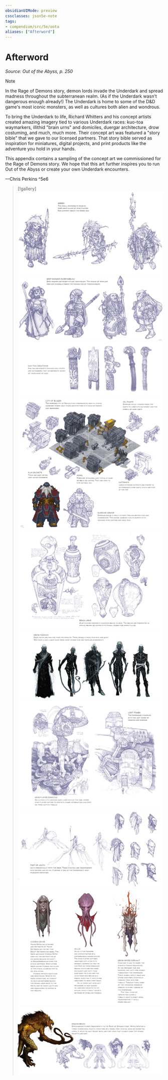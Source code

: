 ```yaml
---
obsidianUIMode: preview
cssclasses: json5e-note
tags:
- compendium/src/5e/oota
aliases: ["Afterword"]
---
```

# Afterword
*Source: Out of the Abyss, p. 250* 

> [!note] 
> 
> In the Rage of Demons story, demon lords invade the Underdark and spread madness throughout the subterranean realm. (As if the Underdark wasn't dangerous enough already!) The Underdark is home to some of the D&D game's most iconic monsters, as well as cultures both alien and wondrous.
> 
> To bring the Underdark to life, Richard Whitters and his concept artists created amazing imagery tied to various Underdark races: kuo-toa waymarkers, illithid "brain urns" and domiciles, duergar architecture, drow costuming, and much, much more. Their concept art was featured a "story bible" that we gave to our licensed partners. That story bible served as inspiration for miniatures, digital projects, and print products like the adventure you hold in your hands.
> 
> This appendix contains a sampling of the concept art we commissioned for the Rage of Demons story. We hope that this art further inspires you to run Out of the Abyss or create your own Underdark encounters.
> 
> —Chris Perkins
^5e6

> [!gallery]
> ![](https://raw.githubusercontent.com/5etools-mirror-3/5etools-img/main/adventure/OotA/115-ooa22aw-01.webp#gallery)
> ![](https://raw.githubusercontent.com/5etools-mirror-3/5etools-img/main/adventure/OotA/116-ooa22aw-02.webp#gallery)
> ![](https://raw.githubusercontent.com/5etools-mirror-3/5etools-img/main/adventure/OotA/117-ooa22aw-03.webp#gallery)
> ![](https://raw.githubusercontent.com/5etools-mirror-3/5etools-img/main/adventure/OotA/118-ooa22aw-04.webp#gallery)
> ![](https://raw.githubusercontent.com/5etools-mirror-3/5etools-img/main/adventure/OotA/119-ooa22aw-10.webp#gallery)
> ![](https://raw.githubusercontent.com/5etools-mirror-3/5etools-img/main/adventure/OotA/120-ooa22aw-11.webp#gallery)
> ![](https://raw.githubusercontent.com/5etools-mirror-3/5etools-img/main/adventure/OotA/121-ooa22aw-12.webp#gallery)
> ![](https://raw.githubusercontent.com/5etools-mirror-3/5etools-img/main/adventure/OotA/122-ooa22aw-13.webp#gallery)
> ![](https://raw.githubusercontent.com/5etools-mirror-3/5etools-img/main/adventure/OotA/123-ooa22aw-15.webp#gallery)
> ![](https://raw.githubusercontent.com/5etools-mirror-3/5etools-img/main/adventure/OotA/124-ooa22aw-18.webp#gallery)
